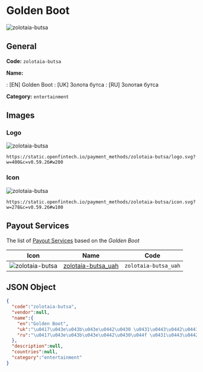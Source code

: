 
# Golden Boot 
![zolotaia-butsa](https://static.openfintech.io/payment_methods/zolotaia-butsa/logo.svg?w=400&c=v0.59.26#w200)  

## General 
**Code:** `zolotaia-butsa` 
 
**Name:** 
 
:	[EN] Golden Boot 
:	[UK] Золота бутса 
:	[RU] Золотая бутса 
 
**Category:** `entertainment` 
 

## Images 

### Logo 
![zolotaia-butsa](https://static.openfintech.io/payment_methods/zolotaia-butsa/logo.svg?w=400&c=v0.59.26#w200)  

```
https://static.openfintech.io/payment_methods/zolotaia-butsa/logo.svg?w=400&c=v0.59.26#w200
```  

### Icon 
![zolotaia-butsa](https://static.openfintech.io/payment_methods/zolotaia-butsa/icon.svg?w=278&c=v0.59.26#w100)  

```
https://static.openfintech.io/payment_methods/zolotaia-butsa/icon.svg?w=278&c=v0.59.26#w100
```  

## Payout Services 
 
The list of [Payout Services](/payout-services/) based on the _Golden Boot_ 

|Icon|Name|Code| 
|:---:|:---:|:---:| 
|![zolotaia-butsa](https://static.openfintech.io/payout_methods/zolotaia-butsa/icon.svg?w=278&c=v0.59.26#w40) |[zolotaia-butsa_uah](/payout-services/zolotaia-butsa_uah/)|`zolotaia-butsa_uah`| 
 

## JSON Object 

```json
{
  "code":"zolotaia-butsa",
  "vendor":null,
  "name":{
    "en":"Golden Boot",
    "uk":"\u0417\u043e\u043b\u043e\u0442\u0430 \u0431\u0443\u0442\u0441\u0430",
    "ru":"\u0417\u043e\u043b\u043e\u0442\u0430\u044f \u0431\u0443\u0442\u0441\u0430"
  },
  "description":null,
  "countries":null,
  "category":"entertainment"
}
```  
